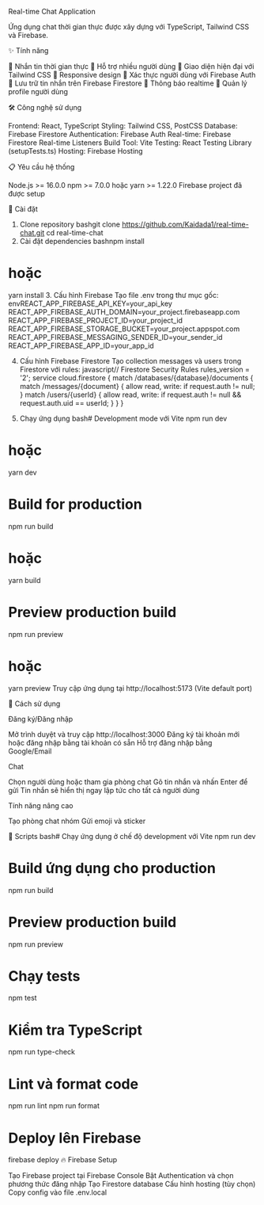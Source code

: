 Real-time Chat Application

Ứng dụng chat thời gian thực được xây dựng với TypeScript, Tailwind CSS và Firebase.


✨ Tính năng

💬 Nhắn tin thời gian thực
👥 Hỗ trợ nhiều người dùng
🎨 Giao diện hiện đại với Tailwind CSS
📱 Responsive design
🔐 Xác thực người dùng với Firebase Auth
💾 Lưu trữ tin nhắn trên Firebase Firestore
🔔 Thông báo realtime
👤 Quản lý profile người dùng

🛠️ Công nghệ sử dụng

Frontend: React, TypeScript
Styling: Tailwind CSS, PostCSS
Database: Firebase Firestore
Authentication: Firebase Auth
Real-time: Firebase Firestore Real-time Listeners
Build Tool: Vite
Testing: React Testing Library (setupTests.ts)
Hosting: Firebase Hosting

📋 Yêu cầu hệ thống

Node.js >= 16.0.0
npm >= 7.0.0 hoặc yarn >= 1.22.0
Firebase project đã được setup

🚀 Cài đặt
1. Clone repository
bashgit clone https://github.com/Kaidada1/real-time-chat.git
cd real-time-chat
2. Cài đặt dependencies
bashnpm install
# hoặc
yarn install
3. Cấu hình Firebase
Tạo file .env trong thư mục gốc:
envREACT_APP_FIREBASE_API_KEY=your_api_key
REACT_APP_FIREBASE_AUTH_DOMAIN=your_project.firebaseapp.com
REACT_APP_FIREBASE_PROJECT_ID=your_project_id
REACT_APP_FIREBASE_STORAGE_BUCKET=your_project.appspot.com
REACT_APP_FIREBASE_MESSAGING_SENDER_ID=your_sender_id
REACT_APP_FIREBASE_APP_ID=your_app_id



4. Cấu hình Firebase Firestore
Tạo collection messages và users trong Firestore với rules:
javascript// Firestore Security Rules
rules_version = '2';
service cloud.firestore {
  match /databases/{database}/documents {
    match /messages/{document} {
      allow read, write: if request.auth != null;
    }
    match /users/{userId} {
      allow read, write: if request.auth != null && request.auth.uid == userId;
    }
  }
}

5. Chạy ứng dụng
bash# Development mode với Vite
npm run dev
# hoặc
yarn dev

# Build for production
npm run build
# hoặc
yarn build

# Preview production build
npm run preview
# hoặc
yarn preview
Truy cập ứng dụng tại http://localhost:5173 (Vite default port)

🎯 Cách sử dụng

Đăng ký/Đăng nhập

Mở trình duyệt và truy cập http://localhost:3000
Đăng ký tài khoản mới hoặc đăng nhập bằng tài khoản có sẵn
Hỗ trợ đăng nhập bằng Google/Email


Chat

Chọn người dùng hoặc tham gia phòng chat
Gõ tin nhắn và nhấn Enter để gửi
Tin nhắn sẽ hiển thị ngay lập tức cho tất cả người dùng


Tính năng nâng cao

Tạo phòng chat nhóm
Gửi emoji và sticker



🔧 Scripts
bash# Chạy ứng dụng ở chế độ development với Vite
npm run dev

# Build ứng dụng cho production
npm run build

# Preview production build
npm run preview

# Chạy tests
npm test

# Kiểm tra TypeScript
npm run type-check

# Lint và format code
npm run lint
npm run format

# Deploy lên Firebase
firebase deploy
🔥 Firebase Setup

Tạo Firebase project tại Firebase Console
Bật Authentication và chọn phương thức đăng nhập
Tạo Firestore database
Cấu hình hosting (tùy chọn)
Copy config vào file .env.local
